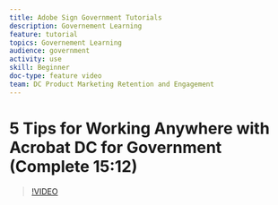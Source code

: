 ```yaml
---
title: Adobe Sign Government Tutorials
description: Governement Learning
feature: tutorial
topics: Governement Learning
audience: government
activity: use
skill: Beginner
doc-type: feature video
team: DC Product Marketing Retention and Engagement
---
```


# 5 Tips for Working Anywhere with Acrobat DC for Government (Complete 15:12)

>[!VIDEO](https://video.tv.adobe.com/v/34200)
